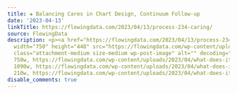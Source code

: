 ```yaml
---
title: ✚ Balancing Cares in Chart Design, Continuum Follow-up
date: '2023-04-13'
linkTitle: https://flowingdata.com/2023/04/13/process-234-caring/
source: FlowingData
description: <p><a href="https://flowingdata.com/2023/04/13/process-234-caring/"><img
  width="750" height="448" src="https://flowingdata.com/wp-content/uploads/2023/04/what-does-it-mean-750x448.png"
  class="attachment-medium size-medium wp-post-image" alt="" decoding="async" srcset="https://flowingdata.com/wp-content/uploads/2023/04/what-does-it-mean-750x448.png
  750w, https://flowingdata.com/wp-content/uploads/2023/04/what-does-it-mean-1090x651.png
  1090w, https://flowingdata.com/wp-content/uploads/2023/04/what-does-it-mean-210x125.png
  210w, https://flowingdata.com/wp-content/uploads/2023/04/what-does-it-mean ...
disable_comments: true
---
```

<p><a href="https://flowingdata.com/2023/04/13/process-234-caring/"><img width="750" height="448" src="https://flowingdata.com/wp-content/uploads/2023/04/what-does-it-mean-750x448.png" class="attachment-medium size-medium wp-post-image" alt="" decoding="async" srcset="https://flowingdata.com/wp-content/uploads/2023/04/what-does-it-mean-750x448.png 750w, https://flowingdata.com/wp-content/uploads/2023/04/what-does-it-mean-1090x651.png 1090w, https://flowingdata.com/wp-content/uploads/2023/04/what-does-it-mean-210x125.png 210w, https://flowingdata.com/wp-content/uploads/2023/04/what-does-it-mean ...